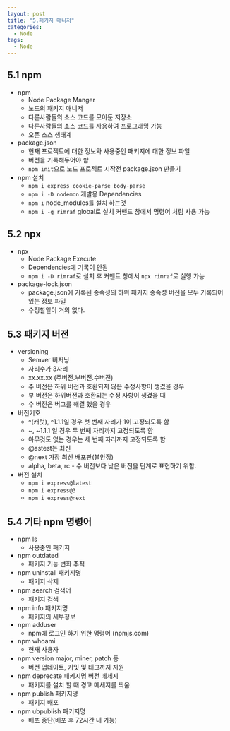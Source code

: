 ```yaml
---
layout: post
title: "5.패키지 매니저"
categories:
  - Node
tags:
  - Node
---
```


## 5.1 npm

- npm
  - Node Package Manger
  - 노드의 패키지 매니저
  - 다른사람들의 소스 코드를 모아둔 저장소
  - 다른사람들의 소스 코드를 사용하여 프로그래밍 가능
  - 오픈 소스 생태계
- package.json
  - 현재 프로젝트에 대한 정보와 사용중인 패키지에 대한 정보 파일
  - 버전을 기록해두어야 함
  - `npm init`으로 노드 프로젝트 시작전 package.json 만들기
- npm 설치
  - `npm i express cookie-parse body-parse`
  - `npm i -D nodemon` 개발용 Dependencies
  - `npm i` node_modules를 설치 하는것
  - `npm i -g rimraf` global로 설치 커맨드 창에서 명령어 처럼 사용 가능

## 5.2 npx

- npx
  - Node Package Execute
  - Dependencies에 기록이 안됨
  - `npm i -D rimraf`로 설치 후 커맨트 창에서 `npx rimraf`로 실행 가능
- package-lock.json
  - package.json에 기록된 종속성의 하위 패키지 종속성 버전을 모두 기록되어 있는 정보 파일
  - 수정할일이 거의 없다.

## 5.3 패키지 버전

- versioning
  - Semver 버저닝
  - 자리수가 3자리
  - xx.xx.xx (주버전.부버전.수버전)
  - 주 버전은 하위 버전과 호환되지 않은 수정사항이 생겼을 경우
  - 부 버전은 하위버전과 호환되는 수정 사항이 생겼을 때
  - 수 버전은 버그를 해결 했을 경우
- 버전기호
  - ^(캐럿), ^1.1.1일 경우 첫 번째 자리가 1이 고정되도록 함
  - ~, ~1.1.1 일 경우 두 번째 자리까지 고정되도록 함
  - 아무것도 없는 경우는 세 번째 자리까지 고정되도록 함
  - @astest는 최신
  - @next 가장 최신 배포판(불안정)
  - alpha, beta, rc - 수 버전보다 낮은 버전을 단계로 표현하기 위함.
- 버전 설치
  - `npm i express@latest`
  - `npm i express@3` 
  - `npm i express@next`

## 5.4 기타 npm 명령어

- npm ls
  - 사용중인 패키지
- npm outdated
  - 패키지 기능 변화 추적
- npm uninstall 패키지명
  - 패키지 삭제
- npm search 검색어
  - 패키지 검색
- npm info 패키지명
  - 패키지의 세부정보
- npm adduser
  - npm에 로그인 하기 위한 명령어 (npmjs.com)
- npm whoami
  - 현재 사용자
- npm version major, miner, patch 등
  - 버전 업데이트, 커밋 및 태그까지 지원
- npm deprecate 패키지명 버전 메세지
  - 패키지를 설치 할 때 경고 메세지를 띄움
- npm publish 패키지명
  - 패키지 배포
- npm ubpublish 패키지명
  - 배포 중단(배포 후 72시간 내 가능)
  









